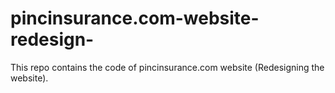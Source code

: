 # pincinsurance.com-website-redesign-
This repo contains the code of pincinsurance.com website (Redesigning the website).
